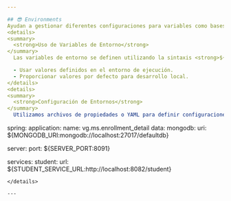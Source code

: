 ```yaml
---

## 😎 Environments
Ayudan a gestionar diferentes configuraciones para variables como bases de datos, credenciales, servicios externos, y otras propiedades que pueden variar según el entorno.
<details>
<summary>
  <strong>Uso de Variables de Entorno</strong>
</summary>
  Las variables de entorno se definen utilizando la sintaxis <strong>${VARIABLE_NAME:default_value}</strong>. Esto permite:

  - Usar valores definidos en el entorno de ejecución.
  - Proporcionar valores por defecto para desarrollo local.
</details>
<details>
<summary>
  <strong>Configuración de Entornos</strong>
</summary>
  Utilizamos archivos de propiedades o YAML para definir configuraciones específicas de cada entorno. Por ejemplo, application.yml:

  ``` 
spring:
  application:
    name: vg.ms.enrollment_detail
  data:
    mongodb:
      uri: ${MONGODB_URI:mongodb://localhost:27017/defaultdb}

server:
  port: ${SERVER_PORT:8091}

services:
  student:
    url: ${STUDENT_SERVICE_URL:http://localhost:8082/student}
 ```
</details>

---
```

